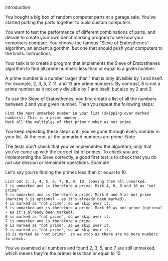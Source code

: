 Introduction

You bought a big box of random computer parts at a garage sale. You've started putting the parts together to build custom computers.

You want to test the performance of different combinations of parts, and decide to create your own benchmarking program to see how your computers compare. You choose the famous "Sieve of Eratosthenes" algorithm, an ancient algorithm, but one that should push your computers to the limits.
Instructions

Your task is to create a program that implements the Sieve of Eratosthenes algorithm to find all prime numbers less than or equal to a given number.

A prime number is a number larger than 1 that is only divisible by 1 and itself. For example, 2, 3, 5, 7, 11, and 13 are prime numbers. By contrast, 6 is not a prime number as it not only divisible by 1 and itself, but also by 2 and 3.

To use the Sieve of Eratosthenes, you first create a list of all the numbers between 2 and your given number. Then you repeat the following steps:

    Find the next unmarked number in your list (skipping over marked numbers). This is a prime number.
    Mark all the multiples of that prime number as not prime.

You keep repeating these steps until you've gone through every number in your list. At the end, all the unmarked numbers are prime.
Note

The tests don't check that you've implemented the algorithm, only that you've come up with the correct list of primes. To check you are implementing the Sieve correctly, a good first test is to check that you do not use division or remainder operations.
Example

Let's say you're finding the primes less than or equal to 10.

    List out 2, 3, 4, 5, 6, 7, 8, 9, 10, leaving them all unmarked.
    2 is unmarked and is therefore a prime. Mark 4, 6, 8 and 10 as "not prime".
    3 is unmarked and is therefore a prime. Mark 6 and 9 as not prime (marking 6 is optional - as it's already been marked).
    4 is marked as "not prime", so we skip over it.
    5 is unmarked and is therefore a prime. Mark 10 as not prime (optional - as it's already been marked).
    6 is marked as "not prime", so we skip over it.
    7 is unmarked and is therefore a prime.
    8 is marked as "not prime", so we skip over it.
    9 is marked as "not prime", so we skip over it.
    10 is marked as "not prime", so we stop as there are no more numbers to check.

You've examined all numbers and found 2, 3, 5, and 7 are still unmarked, which means they're the primes less than or equal to 10.
